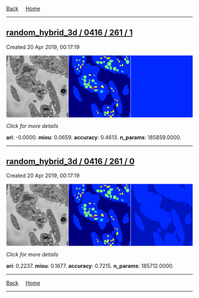
[Back](..)&nbsp;&nbsp;&nbsp;&nbsp;&nbsp;[Home](https://leapmanlab.github.io/snapshots)

---

<div class="summary"><a href="1"><h2>random_hybrid_3d / 0416 / 261 / 1</h2></a><p>Created 20 Apr 2019, 00:17:19
</p><a href="1"><img src="1/media/summary.png" align="center"></a><p>
<i>Click for more details</i>
</p></div>

**ari**: -0.0000. **miou**: 0.0659. **accuracy**: 0.4613. **n_params**: 185859.0000. 

---

<div class="summary"><a href="0"><h2>random_hybrid_3d / 0416 / 261 / 0</h2></a><p>Created 20 Apr 2019, 00:17:19
</p><a href="0"><img src="0/media/summary.png" align="center"></a><p>
<i>Click for more details</i>
</p></div>

**ari**: 0.2237. **miou**: 0.1677. **accuracy**: 0.7215. **n_params**: 185712.0000. 

---

[Back](..)&nbsp;&nbsp;&nbsp;&nbsp;&nbsp;[Home](https://leapmanlab.github.io/snapshots)

---
